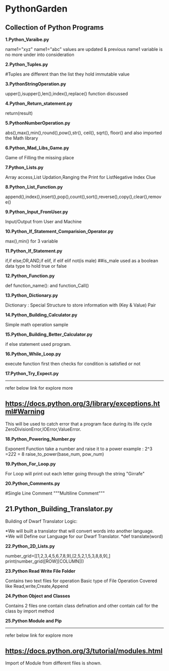 # PythonGarden
## Collection of Python Programs
**1.Python_Varaibe.py**

  name1="xyz"
  name1="abc"  values are updated & previous name1 variable is no more under into consideration 

**2.Python_Tuples.py**

  #Tuples are different than the list they hold immutable value
  
**3.PythonStringOperation.py**

  upper(),isupper(),len(),index(),replace() function discussed
  
**4.Python_Return_statement.py**

  return(result) 
  
**5.PythonNumberOperation.py**

  abs(),max(),min(),round(),pow(),str(), ceil(), sqrt(), floor() and also imported the Math library
  
**6.Python_Mad_Libs_Game.py**

  Game of Filling the missing place
  
**7.Python_Lists.py**

  Array access,List Updation,Ranging the Print for ListNegative Index Clue
  
**8.Python_List_Function.py**

  append(),index(),insert(),pop(),count(),sort(),reverse(),copy(),clear(),remove()
  
**9.Python_Input_FromUser.py**

  Input/Output from User and Machine
  
**10.Python_If_Statement_Comparision_Operator.py**

  max(),min() for 3 variable
  
**11.Python_If_Statement.py**

  if,if else,OR,AND,if elif, if elif elif not(is male) ##is_male used as a boolean data type to hold true or false
  
**12.Python_Function.py**

  def function_name(): and function_Call()
  
**13.Python_Dictionary.py**

  Dictionary : Special Structure to store information with (Key & Value) Pair
  
**14.Python_Building_Calculator.py**

  Simple math operation sample
  
**15.Python_Building_Better_Calculator.py**

  if else statement used program.
  
**16.Python_While_Loop.py**
  
  execute function first then checks for condition is satisfied or not
  
**17.Python_Try_Expect.py**
  
  ----
  refer below link for explore more
 
  https://docs.python.org/3/library/exceptions.html#Warning
  ---
  This will be used to catch error that a program face during its life cycle
  ZeroDivisionError,IOError,ValueError.
  
**18.Python_Powering_Number.py**
  
  Exponent Function take a number and raise it to a power example : 2^3 =2*2*2 = 8
  raise_to_power(base_num, pow_num)

**19.Python_For_Loop.py**

  For Loop will print out each letter going through the string "Girrafe"
  
**20.Python_Comments.py**

  #Single Line Comment 
  """Multiline Comment"""
 
**21.Python_Building_Translator.py**
---
  Building of Dwarf Translator Logic:
  
  *We will built a translator that will convert words into another language.
  *We will Define our Language for our Dwarf Translator.
  *def translate(word)
  
**22.Python_2D_Lists.py**

  number_grid=[[1,2,3,4,5,6,7,8,9],[2,5,2,1,5,3,8,8,9],]
  print(number_grid([ROW][COLUMN]))

**23.Python Read Write File Folder**
  
  Contains two text files for operation
  Basic type of File Operation Covered like Read,write,Create,Append
  
**24.Python Object and Classes**
  
  Contains 2 files one contain class defination and other contain call for the class by import method
  
**25.Python Module and Pip**

  ----
  refer below link for explore more
 
  https://docs.python.org/3/tutorial/modules.html
  ----
  Import of Module from different files is shown.
